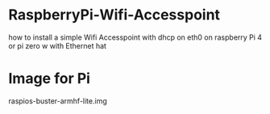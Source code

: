 # RaspberryPi-Wifi-Accesspoint
how to install a simple Wifi Accesspoint with dhcp on eth0 on raspberry Pi 4 or pi zero w with Ethernet hat

# Image for Pi
raspios-buster-armhf-lite.img


